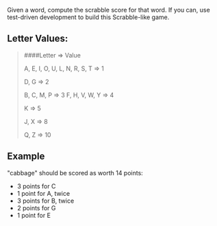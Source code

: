 Given a word, compute the scrabble score for that word. If you can, use test-driven development to build this Scrabble-like game.


## Letter Values:

> ####Letter => Value
>
> A, E, I, O, U, L, N, R, S, T => 1
>
> D, G => 2
>
> B, C, M, P => 3
> F, H, V, W, Y => 4
>
> K => 5
>
> J, X => 8
>
> Q, Z => 10



## Example

"cabbage" should be scored as worth 14 points:

- 3 points for C
- 1 point for A, twice
- 3 points for B, twice
- 2 points for G
- 1 point for E
